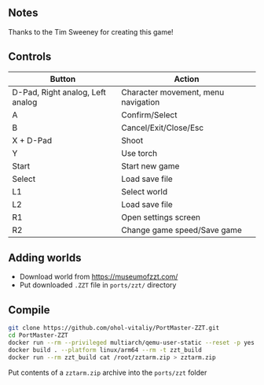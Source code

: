 ## Notes
Thanks to the Tim Sweeney for creating this game!

## Controls
| Button | Action |
|--|--| 
| D-Pad, Right analog, Left analog | Character movement, menu navigation |
| A | Confirm/Select |
| B | Cancel/Exit/Close/Esc |
| X + D-Pad | Shoot |
| Y | Use torch |
| Start | Start new game |
| Select | Load save file |
| L1 | Select world |
| L2 | Load save file |
| R1 | Open settings screen |
| R2 | Change game speed/Save game |

## Adding worlds
- Download world from https://museumofzzt.com/
- Put downloaded `.ZZT` file in `ports/zzt/` directory

## Compile
```sh
git clone https://github.com/ohol-vitaliy/PortMaster-ZZT.git
cd PortMaster-ZZT
docker run --rm --privileged multiarch/qemu-user-static --reset -p yes
docker build . --platform linux/arm64 --rm -t zzt_build
docker run --rm zzt_build cat /root/zztarm.zip > zztarm.zip
```
Put contents of a `zztarm.zip` archive into the `ports/zzt` folder
